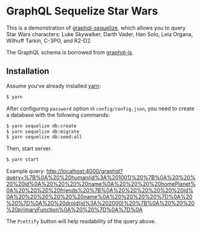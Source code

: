 # GraphQL Sequelize Star Wars

This is a demonstration of [graphql-sequelize], which allows you to query Star
Wars characters: Luke Skywalker, Darth Vader, Han Solo, Leia Organa, Wilhuff
Tarkin, C-3PO, and R2-D2.

The GraphQL schema is borrowed from [graphql-js].

## Installation

Assume you've already installed [yarn](https://yarnpkg.com/lang/en/):

```sh
$ yarn
```

After configuring `password` option in `config/config.json`, you need to create
a database with the following commands:

```sh
$ yarn sequelize db:create
$ yarn sequelize db:migrate
$ yarn sequelize db:seed:all
```

Then, start server.

```sh
$ yarn start
```

Example query: <http://localhost:4000/graphql?query=%7B%0A%20%20human(id%3A%201001)%20%7B%0A%20%20%20%20id%0A%20%20%20%20name%0A%20%20%20%20homePlanet%0A%20%20%20%20friends%20%7B%0A%20%20%20%20%20%20id%0A%20%20%20%20%20%20name%0A%20%20%20%20%7D%0A%20%20%7D%0A%20%20droid(id%3A%202000)%20%7B%0A%20%20%20%20primaryFunction%0A%20%20%7D%0A%7D%0A>

The `Prettify` button will help readability of the query above.

[graphql-js]: https://github.com/graphql/graphql-js/blob/v0.13.2/src/__tests__/starWarsSchema.js
[graphql-sequelize]: https://github.com/mickhansen/graphql-sequelize
